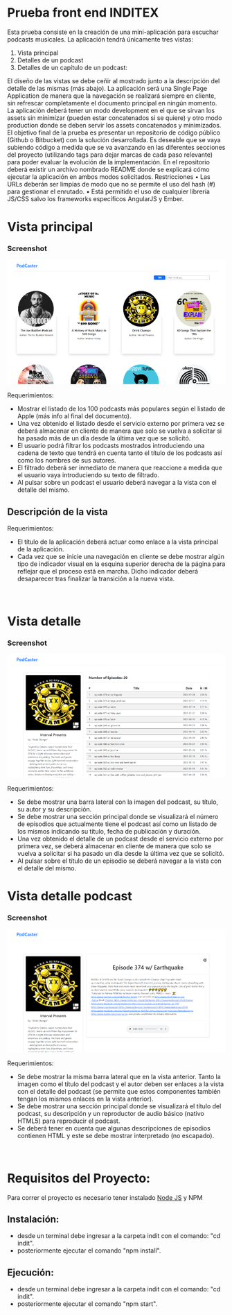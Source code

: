 # Prueba front end INDITEX

Esta prueba consiste en la creación de una mini-aplicación para escuchar podcasts
musicales.
La aplicación tendrá únicamente tres vistas:

1. Vista principal
2. Detalles de un podcast
3. Detalles de un capítulo de un podcast:

El diseño de las vistas se debe ceñir al mostrado junto a la descripción del detalle de
las mismas (más abajo).
La aplicación será una Single Page Application de manera que la navegación se realizará
siempre en cliente, sin refrescar completamente el documento principal en ningún
momento.
La aplicación deberá tener un modo development en el que se sirvan los assets sin
minimizar (pueden estar concatenados si se quiere) y otro modo production donde se
deben servir los assets concatenados y minimizados.
El objetivo final de la prueba es presentar un repositorio de código público (Github o
Bitbucket) con la solución desarrollada. Es deseable que se vaya subiendo código a
medida que se va avanzando en las diferentes secciones del proyecto (utilizando tags
para dejar marcas de cada paso relevante) para poder evaluar la evolución de la
implementación. En el repositorio deberá existir un archivo nombrado README donde
se explicará cómo ejecutar la aplicación en ambos modos solicitados.
Restricciones
• Las URLs deberán ser limpias de modo que no se permite el uso del hash
(#) para gestionar el enrutado.
• Está permitido el uso de cualquier librería JS/CSS salvo los
frameworks específicos AngularJS y Ember.

# Vista principal

### Screenshot

  <img src='src/components/Assets/vista principal.png'  alt="landing"/>
<br>

Requerimientos:

- Mostrar el listado de los 100 podcasts más populares según el listado de Apple
  (más info al final del documento).
- Una vez obtenido el listado desde el servicio externo por primera vez se
  deberá almacenar en cliente de manera que solo se vuelva a solicitar si ha
  pasado más de un día desde la última vez que se solicitó.
- El usuario podrá filtrar los podcasts mostrados introduciendo una cadena de
  texto que tendrá en cuenta tanto el título de los podcasts así como los nombres
  de sus autores.
- El filtrado deberá ser inmediato de manera que reaccione a medida que el
  usuario vaya introduciendo su texto de filtrado.
- Al pulsar sobre un podcast el usuario deberá navegar a la vista con el detalle del
  mismo.

## Descripción de la vista

Requerimientos:

- El título de la aplicación deberá actuar como enlace a la vista principal de la
  aplicación.
- Cada vez que se inicie una navegación en cliente se debe mostrar algún tipo de
  indicador visual en la esquina superior derecha de la página para reflejar que el
  proceso está en marcha. Dicho indicador deberá desaparecer tras finalizar la
  transición a la nueva vista.
  <br>
  <br>
  <br>

# Vista detalle

### Screenshot

  <img src='src/components/Assets/vista detalle.png'  alt="detail"/>
<br>

Requerimientos:

- Se debe mostrar una barra lateral con la imagen del podcast, su título, su
  autor y su descripción.
- Se debe mostrar una sección principal donde se visualizará el número de episodios
  que actualmente tiene el podcast así como un listado de los mismos indicando su
  título, fecha de publicación y duración.
- Una vez obtenido el detalle de un podcast desde el servicio externo por primera
  vez, se deberá almacenar en cliente de manera que solo se vuelva a solicitar si ha
  pasado un día desde la última vez que se solicitó.
- Al pulsar sobre el título de un episodio se deberá navegar a la vista con el
  detalle del mismo.

# Vista detalle podcast

### Screenshot

<img src="src/components/Assets/detalle podcast.png" alt="podcast">

<br>

Requerimientos:

- Se debe mostrar la misma barra lateral que en la vista anterior.
  Tanto la imagen como el título del podcast y el autor deben ser enlaces a
  la vista con el detalle del podcast (se permite que estos componentes
  también tengan los mismos enlaces en la vista anterior).
- Se debe mostrar una sección principal donde se visualizará el título del
  podcast, su descripción y un reproductor de audio básico (nativo HTML5)
  para reproducir el podcast.
- Se deberá tener en cuenta que algunas descripciones de episodios
  contienen HTML y este se debe mostrar interpretado (no escapado).
  <br>
  <br>
  <br>

# Requisitos del Proyecto:

Para correr el proyecto es necesario tener instalado [Node JS](https://nodejs.org/es) y NPM

## Instalación:

- desde un terminal debe ingresar a la carpeta indit con el comando: "cd indit".
- posteriormente ejecutar el comando "npm install".

## Ejecución:

- desde un terminal debe ingresar a la carpeta indit con el comando: "cd indit".
- posteriormente ejecutar el comando "npm start".

